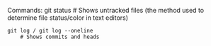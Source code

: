 Commands:
    git status
        # Shows untracked files (the method used to determine file status/color in text editors)
    
    git log / git log --oneline
        # Shows commits and heads